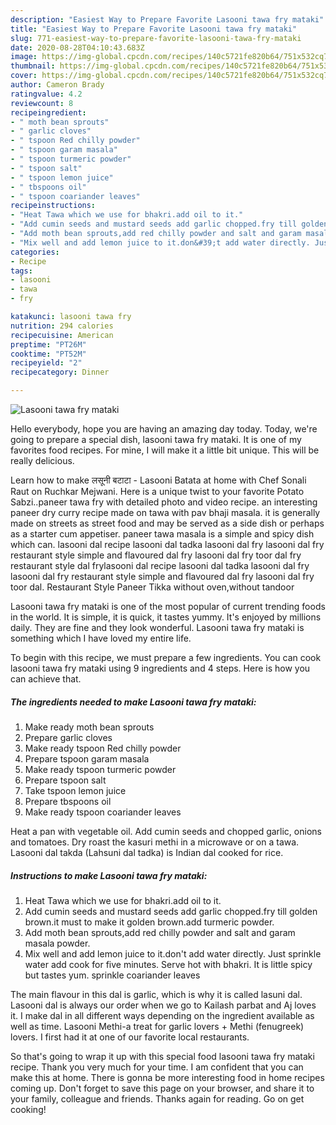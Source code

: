 ```yaml
---
description: "Easiest Way to Prepare Favorite Lasooni tawa fry mataki"
title: "Easiest Way to Prepare Favorite Lasooni tawa fry mataki"
slug: 771-easiest-way-to-prepare-favorite-lasooni-tawa-fry-mataki
date: 2020-08-28T04:10:43.683Z
image: https://img-global.cpcdn.com/recipes/140c5721fe820b64/751x532cq70/lasooni-tawa-fry-mataki-recipe-main-photo.jpg
thumbnail: https://img-global.cpcdn.com/recipes/140c5721fe820b64/751x532cq70/lasooni-tawa-fry-mataki-recipe-main-photo.jpg
cover: https://img-global.cpcdn.com/recipes/140c5721fe820b64/751x532cq70/lasooni-tawa-fry-mataki-recipe-main-photo.jpg
author: Cameron Brady
ratingvalue: 4.2
reviewcount: 8
recipeingredient:
- " moth bean sprouts"
- " garlic cloves"
- " tspoon Red chilly powder"
- " tspoon garam masala"
- " tspoon turmeric powder"
- " tspoon salt"
- " tspoon lemon juice"
- " tbspoons oil"
- " tspoon coariander leaves"
recipeinstructions:
- "Heat Tawa which we use for bhakri.add oil to it."
- "Add cumin seeds and mustard seeds add garlic chopped.fry till golden brown.it must to make it golden brown.add turmeric powder."
- "Add moth bean sprouts,add red chilly powder and salt and garam masala powder."
- "Mix well and add lemon juice to it.don&#39;t add water directly. Just sprinkle water add cook for five minutes. Serve hot with bhakri. It is little spicy but tastes yum. sprinkle coariander leaves"
categories:
- Recipe
tags:
- lasooni
- tawa
- fry

katakunci: lasooni tawa fry 
nutrition: 294 calories
recipecuisine: American
preptime: "PT26M"
cooktime: "PT52M"
recipeyield: "2"
recipecategory: Dinner

---
```



![Lasooni tawa fry mataki](https://img-global.cpcdn.com/recipes/140c5721fe820b64/751x532cq70/lasooni-tawa-fry-mataki-recipe-main-photo.jpg)

Hello everybody, hope you are having an amazing day today. Today, we're going to prepare a special dish, lasooni tawa fry mataki. It is one of my favorites food recipes. For mine, I will make it a little bit unique. This will be really delicious.

Learn how to make लसूनी बटाटा - Lasooni Batata at home with Chef Sonali Raut on Ruchkar Mejwani. Here is a unique twist to your favorite Potato Sabzi..paneer tawa fry with detailed photo and video recipe. an interesting paneer dry curry recipe made on tawa with pav bhaji masala. it is generally made on streets as street food and may be served as a side dish or perhaps as a starter cum appetiser. paneer tawa masala is a simple and spicy dish which can. lasooni dal recipe lasooni dal tadka lasooni dal fry lasooni dal fry restaurant style simple and flavoured dal fry lasooni dal fry toor dal fry restaurant style dal frylasooni dal recipe lasooni dal tadka lasooni dal fry lasooni dal fry restaurant style simple and flavoured dal fry lasooni dal fry toor dal. Restaurant Style Paneer Tikka without oven,without tandoor

Lasooni tawa fry mataki is one of the most popular of current trending foods in the world. It is simple, it is quick, it tastes yummy. It's enjoyed by millions daily. They are fine and they look wonderful. Lasooni tawa fry mataki is something which I have loved my entire life.


To begin with this recipe, we must prepare a few ingredients. You can cook lasooni tawa fry mataki using 9 ingredients and 4 steps. Here is how you can achieve that.

<!--inarticleads1-->

##### The ingredients needed to make Lasooni tawa fry mataki:

1. Make ready  moth bean sprouts
1. Prepare  garlic cloves
1. Make ready  tspoon Red chilly powder
1. Prepare  tspoon garam masala
1. Make ready  tspoon turmeric powder
1. Prepare  tspoon salt
1. Take  tspoon lemon juice
1. Prepare  tbspoons oil
1. Make ready  tspoon coariander leaves


Heat a pan with vegetable oil. Add cumin seeds and chopped garlic, onions and tomatoes. Dry roast the kasuri methi in a microwave or on a tawa. Lasooni dal takda (Lahsuni dal tadka) is Indian dal cooked for rice. 

<!--inarticleads2-->

##### Instructions to make Lasooni tawa fry mataki:

1. Heat Tawa which we use for bhakri.add oil to it.
1. Add cumin seeds and mustard seeds add garlic chopped.fry till golden brown.it must to make it golden brown.add turmeric powder.
1. Add moth bean sprouts,add red chilly powder and salt and garam masala powder.
1. Mix well and add lemon juice to it.don&#39;t add water directly. Just sprinkle water add cook for five minutes. Serve hot with bhakri. It is little spicy but tastes yum. sprinkle coariander leaves


The main flavour in this dal is garlic, which is why it is called lasuni dal. Lasooni dal is always our order when we go to Kailash parbat and Aj loves it. I make dal in all different ways depending on the ingredient available as well as time. Lasooni Methi-a treat for garlic lovers + Methi (fenugreek) lovers. I first had it at one of our favorite local restaurants. 

So that's going to wrap it up with this special food lasooni tawa fry mataki recipe. Thank you very much for your time. I am confident that you can make this at home. There is gonna be more interesting food in home recipes coming up. Don't forget to save this page on your browser, and share it to your family, colleague and friends. Thanks again for reading. Go on get cooking!
